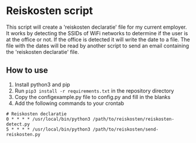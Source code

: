 # Reiskosten script
This script will create a 'reiskosten declaratie' file for my current employer. It works by detecting the SSIDs of WiFi networks to determine if the user is at the office or not. If the office is detected it will write the date to a file. The file with the dates will be read by another script to send an email containing the 'reiskosten declaratie' file.

## How to use
1. Install python3 and pip
2. Run `pip3 install -r requirements.txt` in the repository directory
3. Copy the configexample.py file to config.py and fill in the blanks
4. Add the following commands to your crontab

```
# Reiskosten declaratie
0 * * * * /usr/local/bin/python3 /path/to/reiskosten/reiskosten-detect.py
5 * * * * /usr/local/bin/python3 /path/to/reiskosten/send-reiskosten.py
```
